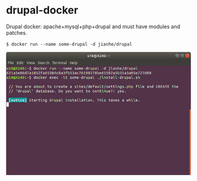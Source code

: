 # drupal-docker

Drupal docker: apache+mysql+php+drupal and must have modules and patches.
```
$ docker run --name some-drupal -d jianhe/drupal
```
![Image](install.png "Install")
